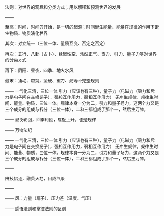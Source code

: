 法则：对世界的观察和分类方式；用以解释和预测世界的发展

——

至高：时间，时间的开始，是一切的起源；时间诞生能量、能量在规律的作用下诞生物质、物质演化世界

其次：对立统一（三位一体、量质互变、否定之否定）

再次：五行、八卦（占卜）、缘起性空、浩然正气、热力、引力、量子力等对世界的分类方式

再下：阴阳、昼夜、四季、地火水风

最末：涌动、燃烧、坚硬、重力、亮等不完整规则

——
一气化三清，三位一体
引力（应该也有三种），量子力（电磁力（吸力和斥力是电子间在交换光子），强相互作用力，弱相互作用力）
无中生规律，规律生时间、能量、物质，三位一体。规律本身一分为二，引力和量子场力，这两个力又是三个成分的组成与拆分（三位一体），二和三都组成了那个一，然后生万物。

——
昼夜轮回，四季轮回，螺旋上升，也是规律

——
万物法纪

——
一气化三清，三位一体
引力（应该也有三种），量子力（电磁力（吸力和斥力是电子间在交换光子），强相互作用力，弱相互作用力）
无中生规律，规律生时间、能量、物质，三位一体。规律本身一分为二，引力和量子场力，这两个力又是三个成分的组成与拆分（三位一体），二和三都组成了那个一，然后生万物。

——

由技悟道，融贯天地，自成气象

——

——
风：力量（扇子）、压力差（温度、气压）

——
感悟法则和掌控法则的区别
